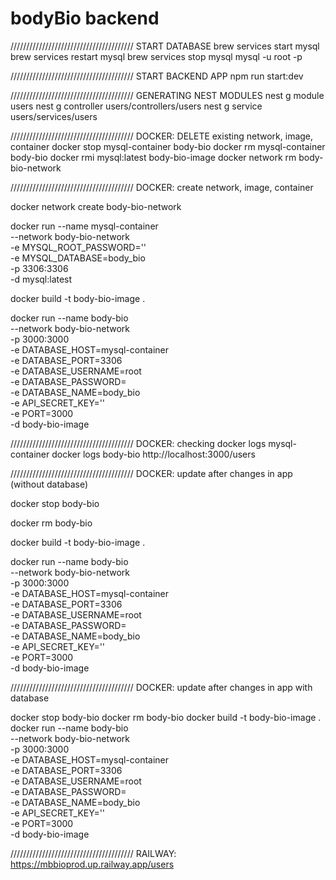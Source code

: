 # bodyBio backend

///////////////////////////////////////
START DATABASE
brew services start mysql
brew services restart mysql
brew services stop mysql
mysql -u root -p

///////////////////////////////////////
START BACKEND APP
npm run start:dev

///////////////////////////////////////
GENERATING NEST MODULES
nest g module users
nest g controller users/controllers/users
nest g service users/services/users

///////////////////////////////////////
DOCKER: DELETE existing network, image, container
docker stop mysql-container body-bio
docker rm mysql-container body-bio
docker rmi mysql:latest body-bio-image
docker network rm body-bio-network

///////////////////////////////////////
DOCKER: create network, image, container

docker network create body-bio-network

docker run --name mysql-container \
 --network body-bio-network \
 -e MYSQL_ROOT_PASSWORD='' \
 -e MYSQL_DATABASE=body_bio \
 -p 3306:3306 \
 -d mysql:latest

docker build -t body-bio-image .

docker run --name body-bio \
 --network body-bio-network \
 -p 3000:3000 \
 -e DATABASE_HOST=mysql-container \
 -e DATABASE_PORT=3306 \
 -e DATABASE_USERNAME=root \
 -e DATABASE_PASSWORD= \
 -e DATABASE_NAME=body_bio \
 -e API_SECRET_KEY='' \
 -e PORT=3000 \
 -d body-bio-image

///////////////////////////////////////
DOCKER: checking
docker logs mysql-container
docker logs body-bio
http://localhost:3000/users

///////////////////////////////////////
DOCKER: update after changes in app (without database)

docker stop body-bio

docker rm body-bio

docker build -t body-bio-image .

docker run --name body-bio \
 --network body-bio-network \
 -p 3000:3000 \
 -e DATABASE_HOST=mysql-container \
 -e DATABASE_PORT=3306 \
 -e DATABASE_USERNAME=root \
 -e DATABASE_PASSWORD= \
 -e DATABASE_NAME=body_bio \
 -e API_SECRET_KEY='' \
 -e PORT=3000 \
 -d body-bio-image

///////////////////////////////////////
DOCKER: update after changes in app with database

docker stop body-bio
docker rm body-bio
docker build -t body-bio-image .
docker run --name body-bio \
 --network body-bio-network \
 -p 3000:3000 \
 -e DATABASE_HOST=mysql-container \
 -e DATABASE_PORT=3306 \
 -e DATABASE_USERNAME=root \
 -e DATABASE_PASSWORD= \
 -e DATABASE_NAME=body_bio \
 -e API_SECRET_KEY='' \
 -e PORT=3000 \
 -d body-bio-image

///////////////////////////////////////
RAILWAY:
https://mbbioprod.up.railway.app/users
